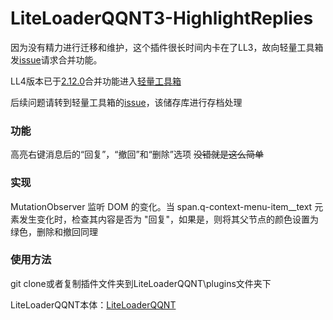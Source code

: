 # LiteLoaderQQNT3-HighlightReplies

因为没有精力进行迁移和维护，这个插件很长时间内卡在了LL3，故向轻量工具箱发[issue](https://github.com/xiyuesaves/LiteLoaderQQNT-lite_tools/issues/133)请求合并功能。

LL4版本已于[2.12.0](https://github.com/xiyuesaves/LiteLoaderQQNT-lite_tools/releases/tag/v2.12.0)合并功能进入[轻量工具箱](https://github.com/xiyuesaves/LiteLoaderQQNT-lite_tools)

后续问题请转到轻量工具箱的[issue](https://github.com/xiyuesaves/LiteLoaderQQNT-lite_tools/issues)，该储存库进行存档处理

### 功能
高亮右键消息后的“回复”，“撤回”和“删除”选项
<del>没错就是这么简单</del>

### 实现
MutationObserver 监听 DOM 的变化。当 span.q-context-menu-item__text 元素发生变化时，检查其内容是否为 "回复"，如果是，则将其父节点的颜色设置为绿色，删除和撤回同理

### 使用方法
git clone或者复制插件文件夹到LiteLoaderQQNT\plugins文件夹下

LiteLoaderQQNT本体：[LiteLoaderQQNT](https://github.com/mo-jinran/LiteLoaderQQNT)
